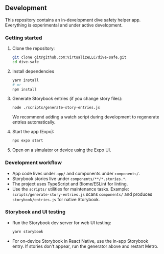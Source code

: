 ## Development

This repository contains an in-development dive safety helper app. Everything is experimental and under active development.

### Getting started

1. Clone the repository:

   ```bash
   git clone git@github.com:VirtualizeLLC/dive-safe.git
   cd dive-safe
   ```

2. Install dependencies

   ```bash
   yarn install
   # or
   npm install
   ```

3. Generate Storybook entries (if you change story files):

   ```bash
   node ./scripts/generate-story-entries.js
   ```

   We recommend adding a watch script during development to regenerate entries automatically.

4. Start the app (Expo):

   ```bash
   npx expo start
   ```

5. Open on a simulator or device using the Expo UI.


### Development workflow

- App code lives under `app/` and components under `components/`.
- Storybook stories live under `components/**/*.stories.*`.
- The project uses TypeScript and Biome/ESLint for linting.
- Use the `scripts/` utilities for maintenance tasks. Example: `scripts/generate-story-entries.js` scans `components/` and produces `storybook/entries.js` for native Storybook.


### Storybook and UI testing

- Run the Storybook dev server for web UI testing:

  ```bash
  yarn storybook
  ```

- For on-device Storybook in React Native, use the in-app Storybook entry. If stories don't appear, run the generator above and restart Metro.